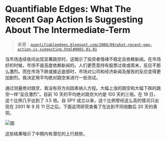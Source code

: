 <!--yml

分类：未分类

日期：2024-05-18 13:37:49

-->

# Quantifiable Edges: What The Recent Gap Action Is Suggesting About The Intermediate-Term

> 来源：[`quantifiableedges.blogspot.com/2008/09/what-recent-gap-action-is-suggesting.html#0001-01-01`](http://quantifiableedges.blogspot.com/2008/09/what-recent-gap-action-is-suggesting.html#0001-01-01)

当市场连续夜间出现显著跳空时，这暗示了投资者情绪不稳定且依赖新闻。在市场好的时候，市场不是高度依赖新闻的。人们更愿意持有股票过夜或周末，反应不那么激烈。而在市场下跌或接近底部时，市场对公司和经济新闻及报告的反应变得更加剧烈。我决定用平均绝对跳空来进行一些测试。

通过测量绝对跳空，我没有将方向因素纳入方程。大幅上涨的跳空和大幅下跌的跳空一样“反应激烈”。目前 10 天的平均绝对跳空大约是 100 天的三倍。在 19 日，这个比例几乎达到了 3.5 倍。自 SPY 成立以来，这个比例曾经这么高的情况只出现在 2001 年 9 月 11 日之后。下面这项研究查看了在达到不同倍数后 20 天的表现。

![图](https://blogger.googleusercontent.com/img/b/R29vZ2xl/AVvXsEixjahLO_DO_sU8cggmVidOfEHjZBKb6E4DiFDZxbkgkEuSCim9b6o8ry1_X_zusT8ynA4v0IJjpTs3-X37m7qNe_Bq8uypiUvNAzvKFTy92CctQavLs8prO_l3xBJ7JiQ7hzz74qAN8xQ/s1600-h/2008-9-29+png.PNG)

这些结果暗示了中期内有潜在的上行趋势。
